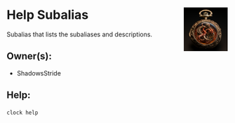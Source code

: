 <h1>Help Subalias<img align="right" src="../../Data/main.png" width="100px"></h1>

Subalias that lists the subaliases and descriptions.

## Owner(s):
- ShadowsStride

## Help:
`clock help`